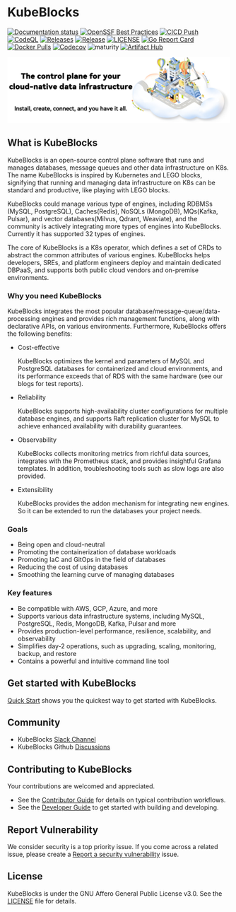 # KubeBlocks

[![Documentation status](https://github.com/apecloud/kubeblocks.io/workflows/Documentation/badge.svg)](https://kubeblocks.io)
[![OpenSSF Best Practices](https://bestpractices.coreinfrastructure.org/projects/7544/badge)](https://bestpractices.coreinfrastructure.org/projects/7544)
[![CICD Push](https://github.com/apecloud/kubeblocks/workflows/CICD-PUSH/badge.svg)](https://github.com/apecloud/kubeblocks/actions/workflows/cicd-push.yml)
[![CodeQL](https://github.com/apecloud/kubeblocks/workflows/CodeQL/badge.svg)](https://github.com/apecloud/kubeblocks/actions/workflows/codeql.yml)
[![Releases](https://github.com/apecloud/kubeblocks/actions/workflows/release-version.yml/badge.svg)](https://github.com/apecloud/kubeblocks/actions/workflows/release-version.yml)
[![Release](https://img.shields.io/github/v/release/apecloud/kubeblocks)](https://github.com/apecloud/kubeblocks/releases/latest)
[![LICENSE](https://img.shields.io/github/license/apecloud/kubeblocks.svg?style=flat-square)](/LICENSE)
[![Go Report Card](https://goreportcard.com/badge/github.com/apecloud/kubeblocks)](https://goreportcard.com/report/github.com/apecloud/kubeblocks)
[![Docker Pulls](https://img.shields.io/docker/pulls/apecloud/kubeblocks)](https://hub.docker.com/r/apecloud/kubeblocks)
[![Codecov](https://codecov.io/gh/apecloud/kubeblocks/branch/main/graph/badge.svg?token=GEH4I1C80Y)](https://codecov.io/gh/apecloud/kubeblocks)
![maturity](https://img.shields.io/static/v1?label=maturity&message=alpha&color=red)
[![Artifact Hub](https://img.shields.io/endpoint?url=https://artifacthub.io/badge/repository/kubeblocks)](https://artifacthub.io/packages/search?repo=kubeblocks)

![image](./docs/img/banner-readme.jpeg)

## What is KubeBlocks

KubeBlocks is an open-source control plane software that runs and manages databases, message queues and other data infrastructure on K8s. The name KubeBlocks is inspired by Kubernetes and LEGO blocks, signifying that running and managing data infrastructure on K8s can be standard and productive, like playing with LEGO blocks. 

KubeBlocks could manage various type of engines, including RDBMSs (MySQL, PostgreSQL), Caches(Redis), NoSQLs (MongoDB), MQs(Kafka, Pulsar), and vector databases(Milvus, Qdrant, Weaviate), and the community is actively integrating more types of engines into KubeBlocks. Currently it has supported 32 types of engines.

The core of KubeBlocks is a K8s operator, which defines a set of CRDs to abstract the common attributes of various engines. KubeBlocks helps developers, SREs, and platform engineers deploy and maintain dedicated DBPaaS, and supports both public cloud vendors and on-premise environments.

### Why you need KubeBlocks

KubeBlocks integrates the most popular database/message-queue/data-processing engines and provides rich management functions, along with declarative APIs, on various environments. Furthermore, KubeBlocks offers the following benefits:

* Cost-effective
  
  KubeBlocks optimizes the kernel and parameters of MySQL and PostgreSQL databases for containerized and cloud environments, and its performance exceeds that of RDS with the same hardware (see our blogs for test reports).

* Reliability
  
  KubeBlocks supports high-availability cluster configurations for multiple database engines, and supports Raft replication cluster for MySQL to achieve enhanced availability with durability guarantees.

* Observability
  
  KubeBlocks collects monitoring metrics from richful data sources, integrates with the Prometheus stack, and provides insightful Grafana templates. In addition, troubleshooting tools such as slow logs are also provided.

* Extensibility
  
  KubeBlocks provides the addon mechanism for integrating new engines. So it can be extended to run the databases your project needs.

### Goals

- Being open and cloud-neutral
- Promoting the containerization of database workloads
- Promoting IaC and GitOps in the field of databases
- Reducing the cost of using databases
- Smoothing the learning curve of managing databases

### Key features

- Be compatible with AWS, GCP, Azure, and more
- Supports various data infrastructure systems, including MySQL, PostgreSQL, Redis, MongoDB, Kafka, Pulsar and more
- Provides production-level performance, resilience, scalability, and observability
- Simplifies day-2 operations, such as upgrading, scaling, monitoring, backup, and restore
- Contains a powerful and intuitive command line tool
  
## Get started with KubeBlocks

[Quick Start](https://kubeblocks.io/docs/preview/user_docs/try-out-on-playground/try-kubeblocks-on-your-laptop) shows you the quickest way to get started with KubeBlocks.

## Community

- KubeBlocks [Slack Channel](https://join.slack.com/t/kubeblocks/shared_invite/zt-2lyc3cwsg-m07xaaN8Rle~ao3soPWKUw)
- KubeBlocks Github [Discussions](https://github.com/apecloud/kubeblocks/discussions)

## Contributing to KubeBlocks

Your contributions are welcomed and appreciated.

- See the [Contributor Guide](docs/CONTRIBUTING.md) for details on typical contribution workflows.
- See the [Developer Guide](docs%2F00%20-%20index.md) to get started with building and developing.

## Report Vulnerability

We consider security is a top priority issue. If you come across a related issue, please create a [Report a security vulnerability](https://github.com/apecloud/kubeblocks/security/advisories/new) issue.

## License

KubeBlocks is under the GNU Affero General Public License v3.0.
See the [LICENSE](./LICENSE) file for details.
